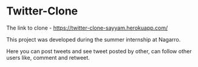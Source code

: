 # Twitter-Clone
The link to clone - https://twitter-clone-sayyam.herokuapp.com/

This project was developed during the summer internship at Nagarro.

Here you can post tweets and see tweet posted by other, can follow other users like, comment and retweet.

